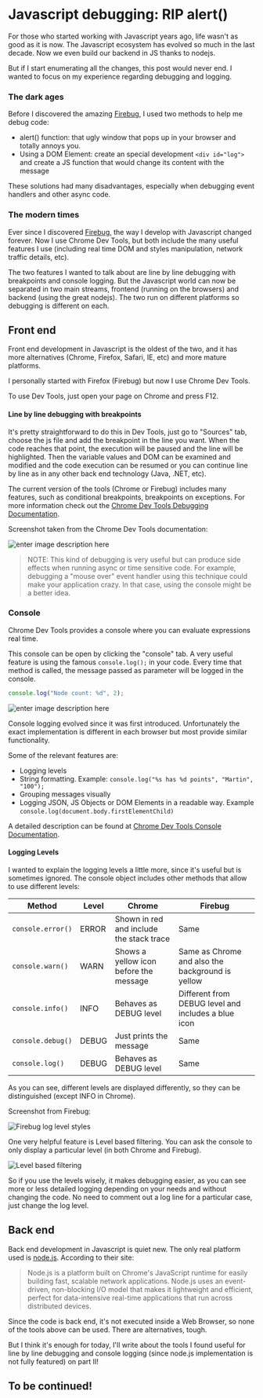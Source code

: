 
# Javascript debugging: RIP alert()

For those who started working with Javascript years ago, life wasn't as good as it is now. The Javascript ecosystem has evolved so much in the last decade. Now we even build our backend in JS thanks to nodejs.

But if I start enumerating all the changes, this post would never end. I wanted to focus on my experience regarding debugging and logging.

### The dark ages

Before I discovered the amazing [Firebug][1], I used two methods to help me debug code:

 - alert() function: that ugly window that pops up in your browser and totally annoys you. 
 - Using a DOM Element: create an special development ```<div id="log">``` and create a JS function that would change its content with the message

These solutions had many disadvantages, especially when debugging event handlers and other async code.
 
### The modern times

Ever since I discovered [Firebug][2], the way I develop with Javascript changed forever. Now I use Chrome Dev Tools, but both include the many useful features I use (including real time DOM and styles manipulation, network traffic details, etc).

The two features I wanted to talk about are line by line debugging with breakpoints and console logging.
But the Javascript world can now be separated in two main streams, frontend (running on the browsers) and backend (using the great nodejs). The two run on different platforms so debugging is different on each.


## Front end

Front end development in Javascript is the oldest of the two, and it has more alternatives (Chrome, Firefox, Safari, IE, etc) and more mature platforms. 

I personally started with Firefox (Firebug) but now I use Chrome Dev Tools.

To use Dev Tools, just open your page on Chrome and press F12.

#### Line by line debugging with breakpoints

It's pretty straightforward to do this in Dev Tools, just go to "Sources" tab, choose the js file and add the breakpoint in the line you want. When the code reaches that point, the execution will be paused and the line will be highlighted. Then the variable values and DOM can be examined and modified and the code execution can be resumed or you can continue line by line as in any other back end technology (Java, .NET, etc).

The current version of the tools (Chrome or Firebug) includes many features, such as conditional breakpoints, breakpoints on exceptions.
For more information check out the [Chrome Dev Tools Debugging Documentation][3].

Screenshot taken from the Chrome Dev Tools documentation:

![enter image description here][4]



> NOTE: This kind of debugging is very useful but can produce side effects when running async or time sensitive code. For example, debugging a "mouse over" event handler using this technique could make your application crazy. 
In that case, using the console might be a better idea. 

### Console

Chrome Dev Tools provides a console where you can evaluate expressions real time. 

This console can be open by clicking the "console" tab.
A very useful feature is using the famous ```console.log();``` in your code. Every time that method is called, the message passed as parameter will be logged in the console.

```javascript
console.log("Node count: %d", 2);
```
![enter image description here][5]
    
    
    
Console logging evolved since it was first introduced. Unfortunately the exact implementation is different in each browser but most provide similar functionality.

Some of the relevant features are:

 - Logging levels
 - String formatting. Example: ```console.log("%s has %d points", "Martin", "100");```
 - Grouping messages visually
 - Logging JSON, JS Objects or DOM Elements in a readable way. Example ```console.log(document.body.firstElementChild)```

A detailed description can be found at [Chrome Dev Tools Console Documentation][6].

#### Logging Levels

I wanted to explain the logging levels a little more, since it's useful but is sometimes ignored. 
The console object includes other methods that allow to use different levels:

Method | Level | Chrome | Firebug
----|------|----|----
|```console.error()``` | ERROR  | Shown in red and include the stack trace| Same
|```console.warn()``` | WARN  | Shows a yellow icon before the message| Same as Chrome and also the background is yellow
|```console.info()``` | INFO  | Behaves as DEBUG level| Different from DEBUG level and includes a blue icon
|```console.debug()``` | DEBUG  | Just prints the message | Same
|```console.log()``` | DEBUG  | Behaves as DEBUG level | Same

As you can see, different levels are displayed differently, so they can be distinguished (except INFO in Chrome). 

Screenshot from Firebug:

![Firebug log level styles][7]

One very helpful feature is Level based filtering. You can ask the console to only display a particular level (in both Chrome and Firebug). 

![Level based filtering][8]

So if you use the levels wisely, it makes debugging easier, as you can see more or less detailed logging depending on your needs and without changing the code. No need to comment out a log line for a particular case, just change the log level.


## Back end

Back end development in Javascript is quiet new. The only real platform used is [node.js][9]. According to their site:

> Node.js is a platform built on Chrome's JavaScript runtime for easily building fast, scalable network applications. Node.js uses an event-driven, non-blocking I/O model that makes it lightweight and efficient, perfect for data-intensive real-time applications that run across distributed devices.

Since the code is back end, it's not executed inside a Web Browser, so none of the tools above can be used. There are alternatives, tough.

But I think it's enough for today, I'll write about the tools I found useful for line by line debugging and console logging (since node.js implementation is not fully featured) on part II!

## To be continued!


  [1]: http://getfirebug.com/
  [2]: http://getfirebug.com/
  [3]: https://developers.google.com/chrome-developer-tools/docs/javascript-debugging
  [4]: https://developers.google.com/chrome-developer-tools/docs/javascript-debugging/image_8.png
  [5]: https://developers.google.com/chrome-developer-tools/docs/console-files/log-basic.png
  [6]: https://developers.google.com/chrome-developer-tools/docs/console#writing_to_the_console
  [7]: http://getfirebug.com/img/logging/colorCoding.png
  [8]: https://developers.google.com/chrome-developer-tools/docs/console-files/filter-errors.png
  [9]: http://nodejs.org/
